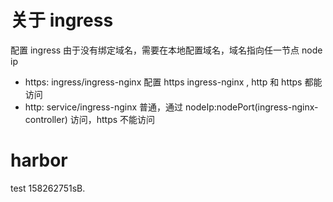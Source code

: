 # 关于 ingress 

配置 ingress 由于没有绑定域名，需要在本地配置域名，域名指向任一节点 node ip

- https: ingress/ingress-nginx 配置 https ingress-nginx , http 和 https 都能访问
- http: service/ingress-nginx 普通，通过 nodeIp:nodePort(ingress-nginx-controller)  访问，https 不能访问

# harbor 

test 158262751sB.